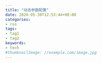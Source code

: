 ```yaml
---
title: "动态参数配置"
date: 2020-05-30T12:53:44+08:00
categories:
- ros
tags:
- tag1
- tag2
keywords:
- tech
#thumbnailImage: //example.com/image.jpg
---
```


<!--more-->

